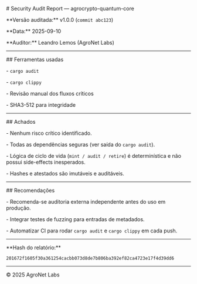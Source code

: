 \# Security Audit Report — agrocrypto-quantum-core



\*\*Versão auditada:\*\* v1.0.0 (`commit abc123`)  

\*\*Data:\*\* 2025-09-10  

\*\*Auditor:\*\* Leandro Lemos (AgroNet Labs)



---



\## Ferramentas usadas

\- `cargo audit`

\- `cargo clippy`

\- Revisão manual dos fluxos críticos

\- SHA3-512 para integridade



---



\## Achados



\- Nenhum risco crítico identificado.

\- Todas as dependências seguras (ver saída do `cargo audit`).

\- Lógica de ciclo de vida (`mint / audit / retire`) é determinística e não possui side-effects inesperados.

\- Hashes e atestados são imutáveis e auditáveis.



---



\## Recomendações



\- Recomenda-se auditoria externa independente antes do uso em produção.

\- Integrar testes de fuzzing para entradas de metadados.

\- Automatizar CI para rodar `cargo audit` e `cargo clippy` em cada push.



---



\*\*Hash do relatório:\*\*  

`201672f1605f30a361254cacbb073d8de7b806ba392ef82ca4723e17f4d39dd6`



---



© 2025 AgroNet Labs



